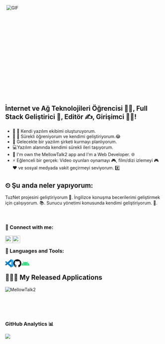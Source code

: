 <img align="right" alt="GIF" src="https://github.com/abhisheknaiidu/abhisheknaiidu/blob/master/code.gif?raw=true" width="500" height="320" />

## İnternet ve Ağ Teknolojileri Öğrencisi 👨‍🎓, Full Stack Geliştirici 🚀, Editör ✍, Girişimci 👨‍💼!
- 🔭 🔭 Kendi yazılım ekibimi oluşturuyorum.
- 🌱 🌱 Sürekli öğreniyorum ve kendimi geliştiriyorum.😂
- 🏢 Gelecekte bir yazılım şirketi kurmayı planlıyorum.
- 💻Yazılım alanında kendimi sürekli ileri taşıyorum.
- 📱 I'm own the MellowTalk2 app and I'm a Web Developer. 🌐
- ⚡ Eğlenceli bir gerçek: Video oyunları oynamayı 🎮, film/dizi izlemeyi 🎮❤️ ve sosyal medyada vakit geçirmeyi seviyorum. #️⃣
## ⏲ Şu anda neler yapıyorum:
TuzNet projesini geliştiriyorum 📃.
İngilizce konuşma becerilerimi geliştirmek için çalışıyorum. 📚. 
Sunucu yönetimi konusunda kendimi geliştiriyorum. 🚀.

<br />

### 📩 Connect with me:
[<img align="left" height="24" width="24" src="https://cdn.jsdelivr.net/npm/simple-icons@v4/icons/instagram.svg" />][instagram]
[<img align="left" height="24" width="24" src="https://cdn.jsdelivr.net/npm/simple-icons@v4/icons/gmail.svg" />][gmail]

<br />

### 🔧 Languages and Tools:

[<img align="left" alt="Visual Studio Code" width="26px" src="https://raw.githubusercontent.com/github/explore/80688e429a7d4ef2fca1e82350fe8e3517d3494d/topics/visual-studio-code/visual-studio-code.png" />][vsCode]
[<img align="left" alt="GitHub" width="26px" src="https://raw.githubusercontent.com/github/explore/78df643247d429f6cc873026c0622819ad797942/topics/github/github.png" />][github]
[<img align="left" alt="Android" width="26px" src="https://raw.githubusercontent.com/github/explore/80688e429a7d4ef2fca1e82350fe8e3517d3494d/topics/android/android.png" />][android]
<br />

## 👩‍💻📱 My Released Applications
<a href="https://play.google.com/store/apps/details?id=com.mellow.talkk"><img align="left" alt="MellowTalk2" width="100px" src="https://cdn.r10.net/editor/143178/755031451.jpeg" /></a>


<br />
<br />
<br />
<br />
<br />


### GitHub Analytics 📊
  <img src="https://github-readme-stats.vercel.app/api?username=thislaex&count_private=true&hide_border=true&show_icons=true&include_all_commits=true&bg_color=0d1117&title_color=FFFFFF&text_color=9f9f9f&icon_color=FFFFFF" width="%100" height="150px">
  <br />
  <a <img height="180em" align="left" src="https://github-readme-stats.vercel.app/api/top-langs?username=thislaex&show_icons=true&locale=en&layout=compact&langs_count=8&theme=radical" alt="mukireus"/></a>
</a>

<br />
<br />

[instagram]: https://www.instagram.com/thislaex
[gmail]: mailto:thislaex@gmail.com
[vsCode]: https://code.visualstudio.com/
[android]: https://www.android.com/
[github]: https://github.com/thislaex

